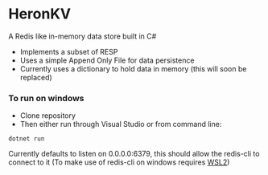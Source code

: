# HeronKV

A Redis like in-memory data store built in C#

- Implements a subset of RESP
- Uses a simple Append Only File for data persistence
- Currently uses a dictionary to hold data in memory (this will soon be replaced)


### To run on windows

- Clone repository
- Then either run through Visual Studio or from command line:
```
dotnet run
```

Currently defaults to listen on 0.0.0.0:6379, this should allow the redis-cli to connect to it (To make use of redis-cli on windows requires [WSL2](https://redis.io/docs/latest/operate/oss_and_stack/install/install-redis/install-redis-on-windows/)) 



